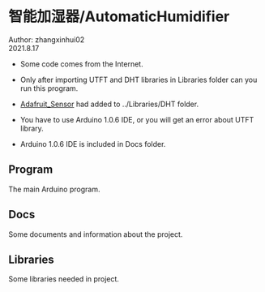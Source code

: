 # 智能加湿器/AutomaticHumidifier   

Author: zhangxinhui02  
2021.8.17 

* Some code comes from the Internet.  

* Only after importing UTFT and DHT libraries in Libraries folder can you run this program.

* [Adafruit_Sensor](https://github.com/adafruit/Adafruit_Sensor) had added to ../Libraries/DHT folder.

* You have to use Arduino 1.0.6 IDE, or you will get an error about UTFT library.

* Arduino 1.0.6 IDE is included in Docs folder.

## Program
The main Arduino program.  

## Docs
Some documents and information about the project.  

## Libraries
Some libraries needed in project.  